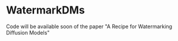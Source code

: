 # WatermarkDMs
Code will be available soon of the paper "A Recipe for Watermarking Diffusion Models"
